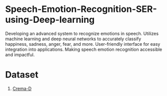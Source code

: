 # Speech-Emotion-Recognition-SER-using-Deep-learning
Developing an advanced system to recognize emotions in speech. Utilizes machine learning and deep neural networks to accurately classify happiness, sadness, anger, fear, and more. User-friendly interface for easy integration into applications. Making speech emotion recognition accessible and impactful.

# Dataset
1. [Crema-D](https://abes365-my.sharepoint.com/:f:/g/personal/shishir_20b1531118_abes_ac_in/EhFgUS6kBzxOn5s2FVtwdKsBs5j5_5i38PeyA7VEjubgXA?e=3i12OM)
